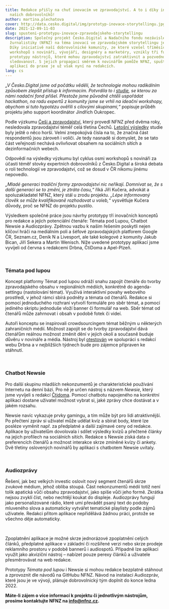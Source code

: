 ```yaml
---
title: Redakce přišly na chuť inovacím ve zpravodajství. A to i díky iniciativě
  našich dobrovolníků!
author: martina.plechatova
cover: http://data.cesko.digital/img/prototyp-inovace-storytellingu.jpg
date: 2021-12-09-11-03
slug: spusteni-prototypu-inovace-zpravodajskeho-storytellingu
description: Společný projekt Česko.Digital a Nadačního fondu nezávislé
  žurnalistiky (NFNZ) na téma inovací ve zpravodajském storytellingu je u konce.
  Díky iniciativě naší dobrovolnické komunity, ze které vzešel tříměsíční cyklus
  workshopů s novináři, vývojáři, designéry a marketéry, vznikly tři funkční
  prototypy nástrojů, které mohou zpravodajství zatraktivnit a pozvednout jeho
  sledovanost. S jejich propagací směrem k novinářům pomůže NFNZ, spuštění
  aplikací do praxe je už však nyní na redakcích.
lang: cs
---
```

*„V Česko.Digital jsme od počátku věděli, že technologie mohou radikálním způsobem zlepšit přístup k informacím. Potvrdila to i [studie](https://www.nfnz.cz/studie-a-analyzy/soucasne-trendy-v-sireni-novinarskych-informaci/), se kterou za námi nadační fond přišel. Přestože jsme původně chtěli uspořádat hackathon, na radu expertů z komunity jsme se vrhli na ideační workshopy, abychom si tuto hypotézu ověřili s cílovými skupinami,“* popisuje průběh projektu jeho support koordinátor Jindřich Oukropec.

Podle výzkumu [Češi a zpravodajství](https://www.nfnz.cz/studie-a-analyzy/cesi-a-zpravodajstvi/), který provedl NFNZ před dvěma roky, nesledovala zpravodajství téměř celá třetina Čechů. [Letošní výsledky](https://www.nfnz.cz/studie-a-analyzy/bezmala-40-cechu-se-zpravodajstvi-vyhyba/) studie byly ještě o něco horší. Velmi znepokojivá čísla na to, že značná část respondentů jsou zároveň i voliči. Je tedy nasnadě si domyslet, že se tato část veřejnosti nechává ovlivňovat obsahem na sociálních sítích a dezinformačních webech.

Odpovědí na výsledky výzkumu byl cyklus osmi workshopů s novináři za účasti téměř stovky expertních dobrovolníků z Česko.Digital a široká debata o roli technologií ve zpravodajství, což se dosud v ČR nikomu jinému nepovedlo. 

*„Mladé generaci tradiční formy zpravodajství nic neříkají. Domnívat se, že s další generací se to změní, je ztráta času,“* říká Jiří Kučera, advokát a spoluzakladatel NFNZ, který stál u zrodu projektu. *„Lépe informovaný člověk se může kvalifikovaně rozhodovat u voleb,“* vysvětluje Kučera důvody, proč se NFNZ do projektu pustilo.

Výsledkem společné práce jsou návrhy prototypy tří inovačních konceptů pro redakce a jejich potenciální čtenáře: Témata pod Lupou, Chatbot Newsie a Audiozprávy. Zpětnou vazbu k našim řešením poskytli nejen klíčoví hráči na mediálním poli a šéfové zpravodajských platforem Google ČR, Seznam.cz, Deník N a Livesport, ale také kolegové z komunity Jakub Bican, Jiří Sekera a Martin Wenisch. Níže uvedené prototypy aplikací jsme vyvíjeli od června s redakcemi Drbna, ČtiDoma a Apel-Plzeň.

<br>

### Témata pod lupou

Koncept platformy Témat pod lupou odráží snahu zapojit čtenáře do tvorby zpravodajského obsahu v regionálních médiích, konkrétně do agenda-settingu (nastolování témat). Využívá interaktivní povahy webového prostředí, v jehož rámci sbírá podněty a témata od čtenářů. Redakce si pomocí jednoduchého rozhraní vytvoří formuláře pro sběr témat, a pomocí jediného skriptu jednoduše vloží banner či formulář na web. Sběr témat od čtenářů může zahrnovat i obsah v podobě fotek či videí.

Autoři konceptu se inspirovali crowdsourcingem témat běžným u některých zahraničních médií. Možnost zapojit se do tvorby zpravodajství dává čtenářům reálnou možnost změnit dění v jejich okolí a současně buduje důvěru v novináře a média. Nástroj byl [otestován](https://prazska.drbna.cz/zpravy/spolecnost/6359-obsah-webu-v-rukou-ctenaru-projekt-temata-pod-lupou-propoji-redakci-drbny-s-publikem.html) ve spolupráci s redakcí webu Drbna a v nejbližších týdnech bude pro zájemce připraven ke stáhnutí. 

<br>

### Chatbot Newsie

Pro další skupinu mladších nekonzumentů je charakteristické používání Internetu na denní bázi. Pro ně je určen nástroj s názvem *Newsie*, který jsme vyvíjeli s redakcí [Čtidoma](https://www.ctidoma.cz/). Pomocí chatbotu napojeného na konkrétní aplikaci dostane uživatel možnost vybrat si, jaké zprávy chce dostávat a v jakém rozsahu.

Newsie navíc vykazuje prvky gamingu, a tím může být pro lidi atraktivnější. Po přečtení zpráv si uživatel může udělat kvíz a sbírat body, které lze posléze vyměnit např. za předplatné a další zajímavé ceny od redakce. Aplikace by uživatelům dovolovala i sdílet výsledky kvízů a přečtené články na jejich profilech na sociálních sítích. Redakce s Newsie získá data o preferencích čtenářů a možnost interakce skrze zmíněné kvízy či ankety. Dvě třetiny oslovených novinářů by aplikaci s chatbotem Newsie uvítaly.

 <br>

### Audiozprávy

Řešení, jak bez velkých investic oslovit nový segment čtenářů skrze zvukové médium, jehož obliba stoupá. Část nekonzumentů médií totiž není tolik apatická vůči obsahu zpravodajství, jako spíše vůči jeho formě. Zkrátka nejsou zvyklí číst, nebo nechtějí koukat do displeje. Audiozprávy fungují jako personalizované rádio, které umí převádět psaný text do podoby mluveného slova a automaticky vytvářet tematické playlisty podle zájmů uživatele. Redakci přitom aplikace nepřidělává žádnou práci, protože se všechno děje automaticky.

 

Zpoplatnění aplikace je možné skrze jednorázové zpoplatnění celých článků, předplatné aplikace v základní či rozšířené verzi nebo skrze prodeje reklamního prostoru v podobě bannerů i audiospotů. Případně lze aplikaci využít jako akviziční nástroj – nabízet pouze perexy článků a uživatele přesměrovávat na web redakce.

Prototypy *Témata pod lupou* i Newsie si mohou redakce bezplatně stáhnout a zprovoznit dle návodů na GitHubu NFNZ. Návod na instalaci Audiozpráv, které jsou je ve vývoji, plánuje dobrovolnický tým doplnit do konce ledna 2022. 

**Máte-li zájem o více informací k projektu či jednotlivým nástrojům, prosíme kontaktujte NFNZ na [info@nfnz.cz](<>).**